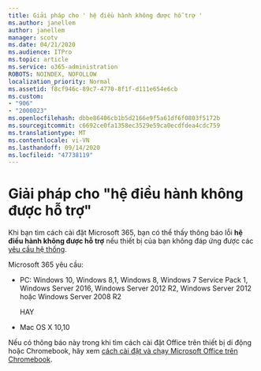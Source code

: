 ```yaml
---
title: Giải pháp cho ' hệ điều hành không được hỗ trợ '
ms.author: janellem
author: janellem
manager: scotv
ms.date: 04/21/2020
ms.audience: ITPro
ms.topic: article
ms.service: o365-administration
ROBOTS: NOINDEX, NOFOLLOW
localization_priority: Normal
ms.assetid: f8cf946c-89c7-4770-8f1f-d111e654e6cb
ms.custom:
- "906"
- "2000023"
ms.openlocfilehash: dbbe86406cb1b5d2166e9f5a61df6f0803f5172b
ms.sourcegitcommit: c6692ce0fa1358ec3529e59ca0ecdfdea4cdc759
ms.translationtype: MT
ms.contentlocale: vi-VN
ms.lasthandoff: 09/14/2020
ms.locfileid: "47738119"
---
```

# <a name="solutions-for-unsupported-operating-system"></a>Giải pháp cho "hệ điều hành không được hỗ trợ"

Khi bạn tìm cách cài đặt Microsoft 365, bạn có thể thấy thông báo lỗi **hệ điều hành không được hỗ trợ** nếu thiết bị của bạn không đáp ứng được các [yêu cầu hệ thống](https://products.office.com/office-system-requirements).
  
Microsoft 365 yêu cầu:
  
- PC: Windows 10, Windows 8,1, Windows 8, Windows 7 Service Pack 1, Windows Server 2016, Windows Server 2012 R2, Windows Server 2012 hoặc Windows Server 2008 R2

    HAY

- Mac OS X 10,10

Nếu có thông báo này trong khi tìm cách cài đặt Office trên thiết bị di động hoặc Chromebook, hãy xem [cách cài đặt và chạy Microsoft Office trên Chromebook](https://support.office.com/article/32f14a23-2c1a-4579-b973-d4b1d78561ad?wt.mc_id=Alchemy_ClientDIA).
  